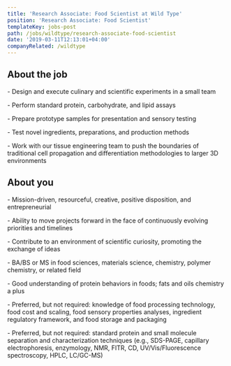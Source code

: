```yaml
---
title: 'Research Associate: Food Scientist at Wild Type'
position: 'Research Associate: Food Scientist'
templateKey: jobs-post
path: /jobs/wildtype/research-associate-food-scientist
date: '2019-03-11T12:13:01+04:00'
companyRelated: /wildtype
---
```

## About the job

\- Design and execute culinary and scientific experiments in a small team

\- Perform standard protein, carbohydrate, and lipid assays

\- Prepare prototype samples for presentation and sensory testing

\- Test novel ingredients, preparations, and production methods

\- Work with our tissue engineering team to push the boundaries of traditional cell propagation and differentiation methodologies to larger 3D environments



 

##  About you

\- Mission-driven, resourceful, creative, positive disposition, and entrepreneurial

\- Ability to move projects forward in the face of continuously evolving priorities and timelines 

\- Contribute to an environment of scientific curiosity, promoting the exchange of ideas

\- BA/BS or MS in food sciences, materials science, chemistry, polymer chemistry, or related field

\- Good understanding of protein behaviors in foods; fats and oils chemistry a plus

\- Preferred, but not required: knowledge of food processing technology, food cost and scaling, food sensory properties analyses, ingredient regulatory framework, and food storage and packaging

\- Preferred, but not required: standard protein and small molecule separation and characterization techniques (e.g., SDS-PAGE, capillary electrophoresis, enzymology, NMR, FITR, CD, UV/Vis/Fluorescence spectroscopy, HPLC, LC/GC-MS)
